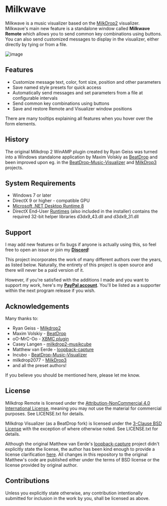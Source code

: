 # Milkwave

Milkwave is a music visualizer based on the [MilkDrop2](https://www.geisswerks.com/milkdrop/) visualizer. Milkwave's main new feature is a standalone window called **Milkwave Remote** which allows you to send common key combinations using buttons. You can also send customized messages to display in the visualizer, either directly by tying or from a file.

![image](https://github.com/user-attachments/assets/91a4b01d-e38d-4b9a-867a-61aa067cc749)

## Features

* Customize message text, color, font size, position and other parameters
* Save named style presets for quick access
* Automatically send messages and set parameters from a file at configurable intervals
* Send common key combinations using buttons
* Save and restore Remote and Visualizer window positions

There are many tooltips explaining all features when you hover over the form elements.

## History

The original Milkdrop 2 WinAMP plugin created by Ryan Geiss was turned into a Windows standalone application by Maxim Volskiy as [BeatDrop](https://github.com/mvsoft74/BeatDrop) and been improved upon eg. in the [BeatDrop-Music-Visualizer](https://github.com/OfficialIncubo/BeatDrop-Music-Visualizer) and [MilkDrop3](https://github.com/milkdrop2077/MilkDrop3) projects.

## System Requirements
* Windows 7 or later
* DirectX 9 or higher - compatible GPU
* [Microsoft .NET Desktop Runtime 8](https://dotnet.microsoft.com/en-us/download/dotnet/8.0)
* DirectX End-User [Runtimes](https://www.microsoft.com/en-us/download/details.aspx?id=8109) (also included in the installer) contains the required 32-bit helper libraries d3dx9_43.dll and d3dx9_31.dll

## Support

I may add new features or fix bugs if anyone is actually using this, so feel free to open an issue or join my [**Discord**](https://bit.ly/Ikes-Discord)! 

This project incorporates the work of many different authors over the years, as listed below. Naturally, the entirety of this project is open source and there will never be a paid version of it.

However, if you're satisfied with the additions I made and you want to support my work, here's my [**PayPal account**](https://www.paypal.com/ncp/payment/5XMP3S69PJLCU). You'll be listed as a supporter within the next program release if you wish.

## Acknowledgements

Many thanks to:

* Ryan Geiss - [Milkdrop2](https://www.geisswerks.com/milkdrop/)
* Maxim Volskiy - [BeatDrop](https://github.com/mvsoft74/BeatDrop)
* oO-MrC-Oo - [XBMC plugin](https://github.com/oO-MrC-Oo/Milkdrop2-XBMC)
* Casey Langen - [milkdrop2-musikcube](https://github.com/clangen/milkdrop2-musikcube)
* Matthew van Eerde - [loopback-capture](https://github.com/mvaneerde/blog)
* Incubo - [BeatDrop-Music-Visualizer](https://github.com/OfficialIncubo/BeatDrop-Music-Visualizer)
* milkdrop2077 - [MilkDrop3](https://github.com/milkdrop2077/MilkDrop3)
* and all the preset authors!

If you believe you should be mentioned here, please let me know.

## License

[license]: #license

Milkdrop Remote is licensed under the [Attribution-NonCommercial 4.0 International License](https://creativecommons.org/licenses/by-nc/4.0/), meaning you may not use the material for commercial purposes. See LICENSE.txt for details.

Milkdrop Visualizer (as a BeatDrop fork) is licensed under the [3-Clause BSD License](https://opensource.org/licenses/BSD-3-Clause) with the exception of where otherwise noted. See LICENSE.txt for details.

Although the original Matthew van Eerde's [loopback-capture](https://github.com/mvaneerde/blog) project didn't explicitly state the license, the author has been kind enough to provide a license clarification [here](
https://blogs.msdn.microsoft.com/matthew_van_eerde/2014/11/05/draining-the-wasapi-capture-buffer-fully/). All changes in this repository to the original Matthew's code are published either under the terms of BSD license or the license provided by original author.

## Contributions

Unless you explicitly state otherwise, any contribution intentionally submitted for inclusion in the work by you, shall be licensed as above.
